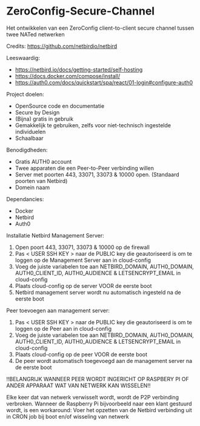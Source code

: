 # ZeroConfig-Secure-Channel
Het ontwikkelen van een ZeroConfig client-to-client secure channel tussen twee NATed netwerken

Credits: https://github.com/netbirdio/netbird

Leeswaardig:
- https://netbird.io/docs/getting-started/self-hosting
- https://docs.docker.com/compose/install/
- https://auth0.com/docs/quickstart/spa/react/01-login#configure-auth0

Project doelen:
- OpenSource code en documentatie
- Secure by Design
- (Bijna) gratis in gebruik
- Gemakkelijk te gebruiken, zelfs voor niet-technisch ingestelde individuelen
- Schaalbaar 

Benodigdheden:
- Gratis AUTH0 account
- Twee apparaten die een Peer-to-Peer verbinding willen
- Server met poorten 443, 33071, 33073 & 10000 open. (Standaard poorten van Netbird)
- Domein naam

Dependancies:
- Docker
- Netbird
- Auth0

Installatie Netbird Management Server:
1. Open poort 443, 33071, 33073 & 10000 op de firewall
2. Pas < USER SSH KEY > naar de PUBLIC key die geautoriseerd is om te loggen op de Management Server aan in cloud-config
3. Voeg de juiste variabelen toe aan NETBIRD_DOMAIN, AUTH0_DOMAIN, AUTH0_CLIENT_ID, AUTH0_AUDIENCE & LETSENCRYPT_EMAIL in cloud-config
4. Plaats cloud-config op de server VOOR de eerste boot
5. Netbird management server wordt nu automatisch ingesteld na de eerste boot

Peer toevoegen aan management server:
1. Pas < USER SSH KEY > naar de PUBLIC key die geautoriseerd is om te loggen op de Peer aan in cloud-config
2. Voeg de juiste variabelen toe aan NETBIRD_DOMAIN, AUTH0_DOMAIN, AUTH0_CLIENT_ID, AUTH0_AUDIENCE & LETSENCRYPT_EMAIL in cloud-config
3. Plaats cloud-config op de peer VOOR de eerste boot
4. De peer wordt automatisch toegevoegd aan de management server na de eerste boot

!!BELANGRIJK WANNEER PEER WORDT INGERICHT OP RASPBERY PI OF ANDER APPARAAT WAT VAN NETWERK KAN WISSELEN!!

Elke keer dat van netwerk verwisselt wordt, wordt de P2P verbinding verbroken. Wanneer de Raspberry Pi bijvoorbeeld naar een klant gestuurd wordt, is een workaround: Voer het opzetten van de Netbird verbinding uit in CRON job bij boot en/of wisseling van netwerk
